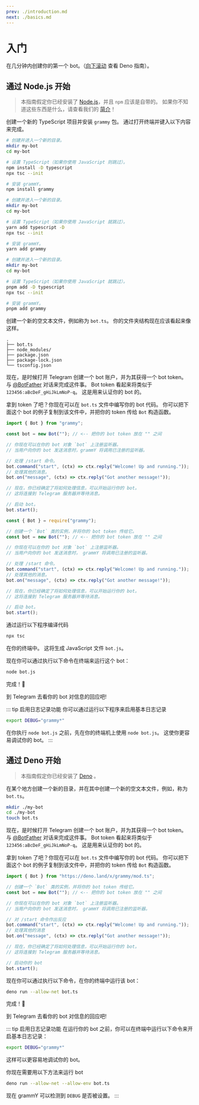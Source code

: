 ```yaml
---
prev: ./introduction.md
next: ./basics.md
---
```


# 入门

在几分钟内创建你的第一个 bot。（[向下滚动](#通过-deno-开始) 查看 Deno 指南）。

## 通过 Node.js 开始

> 本指南假定你已经安装了 [Node.js](https://nodejs.org)，并且 `npm` 应该是自带的。
> 如果你不知道这些东西是什么，请查看我们的 [简介](./introduction.md)！

创建一个新的 TypeScript 项目并安装 `grammy` 包。
通过打开终端并键入以下内容来完成。

<CodeGroup>
 <CodeGroupItem title="NPM" active>

```sh
# 创建并进入一个新的目录。
mkdir my-bot
cd my-bot

# 设置 TypeScript（如果你使用 JavaScript 则跳过）。
npm install -D typescript
npx tsc --init

# 安装 grammY。
npm install grammy
```

</CodeGroupItem>
 <CodeGroupItem title="Yarn">

```sh
# 创建并进入一个新的目录。
mkdir my-bot
cd my-bot

# 设置 TypeScript（如果你使用 JavaScript 就跳过）。
yarn add typescript -D
npx tsc --init

# 安装 grammY。
yarn add grammy
```

</CodeGroupItem>
<CodeGroupItem title="pnpm">

```sh
# 创建并进入一个新的目录。
mkdir my-bot
cd my-bot

# 设置 TypeScript（如果你使用 JavaScript 就跳过）。
pnpm add -D typescript
npx tsc --init

# 安装 grammY。
pnpm add grammy
```

</CodeGroupItem>
</CodeGroup>

创建一个新的空文本文件，例如称为 `bot.ts`。
你的文件夹结构现在应该看起来像这样。

```asciiart:no-line-numbers
.
├── bot.ts
├── node_modules/
├── package.json
├── package-lock.json
└── tsconfig.json
```

现在，是时候打开 Telegram 创建一个 bot 账户，并为其获得一个 bot token。
与 [@BotFather](https://t.me/BotFather) 对话来完成这件事。
Bot token 看起来将类似于 `123456:aBcDeF_gHiJkLmNoP-q`。
这是用来认证你的 bot 的。

拿到 token 了吧？你现在可以在 `bot.ts` 文件中编写你的 bot 代码。
你可以把下面这个 bot 的例子复制到该文件中，并把你的 token 传给 `Bot` 构造函数。

<CodeGroup>
 <CodeGroupItem title="TypeScript" active>

```ts
import { Bot } from "grammy";

const bot = new Bot(""); // <-- 把你的 bot token 放在 "" 之间

// 你现在可以在你的 bot 对象 `bot` 上注册监听器。
// 当用户向你的 bot 发送消息时，grammY 将调用已注册的监听器。

// 处理 /start 命令。
bot.command("start", (ctx) => ctx.reply("Welcome! Up and running."));
// 处理其他的消息。
bot.on("message", (ctx) => ctx.reply("Got another message!"));

// 现在，你已经确定了将如何处理信息，可以开始运行你的 bot。
// 这将连接到 Telegram 服务器并等待消息。

// 启动 bot。
bot.start();
```

</CodeGroupItem>
 <CodeGroupItem title="JavaScript">

```js
const { Bot } = require("grammy");

// 创建一个 `Bot` 类的实例，并将你的 bot token 传给它。
const bot = new Bot(""); // <-- 把你的 bot token 放在 "" 之间

// 你现在可以在你的 bot 对象 `bot` 上注册监听器。
// 当用户向你的 bot 发送消息时， grammY 将调用已注册的监听器。

// 处理 /start 命令。
bot.command("start", (ctx) => ctx.reply("Welcome! Up and running."));
// 处理其他的消息。
bot.on("message", (ctx) => ctx.reply("Got another message!"));

// 现在，你已经确定了将如何处理信息，可以开始运行你的 bot。
// 这将连接到 Telegram 服务器并等待消息。

// 启动 bot。
bot.start();
```

</CodeGroupItem>
</CodeGroup>

通过运行以下程序编译代码

```sh
npx tsc
```

在你的终端中。
这将生成 JavaScript 文件 `bot.js`。

现在你可以通过执行以下命令在终端来运行这个 bot：

```sh
node bot.js
```

完成！:tada:

到 Telegram 去看你的 bot 对信息的回应吧!

::: tip 启用日志记录功能
你可以通过运行以下程序来启用基本日志记录

```sh
export DEBUG="grammy*"
```

在你执行 `node bot.js` 之前，先在你的终端机上使用 `node bot.js`。
这使你更容易调试你的 bot。
:::

## 通过 Deno 开始

> 本指南假定你已经安装了 [Deno](https://deno.com/runtime) 。

在某个地方创建一个新的目录，并在其中创建一个新的空文本文件，例如，称为 `bot.ts`。

```sh
mkdir ./my-bot
cd ./my-bot
touch bot.ts
```

现在，是时候打开 Telegram 创建一个 bot 账户，并为其获得一个 bot token。
与 [@BotFather](https://t.me/BotFather) 对话来完成这件事。
Bot token 看起来将类似于 `123456:aBcDeF_gHiJkLmNoP-q`。
这是用来认证你的 bot 的。

拿到 token 了吧？你现在可以在 `bot.ts` 文件中编写你的 bot 代码。
你可以把下面这个 bot 的例子复制到该文件中，并把你的 token 传给 `Bot` 构造函数。

```ts
import { Bot } from "https://deno.land/x/grammy/mod.ts";

// 创建一个 `Bot` 类的实例，并将你的 bot token 传给它。
const bot = new Bot(""); // <-- 把你的 bot token 放在 "" 之间

// 你现在可以在你的 bot 对象 `bot` 上注册监听器。
// 当用户向你的 bot 发送消息时， grammY 将调用已注册的监听器。

// 对 /start 命令作出反应
bot.command("start", (ctx) => ctx.reply("Welcome! Up and running."));
// 处理其他的消息
bot.on("message", (ctx) => ctx.reply("Got another message!"));

// 现在，你已经确定了将如何处理信息，可以开始运行你的 bot。
// 这将连接到 Telegram 服务器并等待消息。

// 启动你的 bot
bot.start();
```

现在你可以通过执行以下命令，在你的终端中运行该 bot：

```sh
deno run --allow-net bot.ts
```

完成！:tada:

到 Telegram 去看你的 bot 对信息的回应吧!

::: tip 启用日志记录功能
在运行你的 bot 之前，你可以在终端中运行以下命令来开启基本日志记录：

```sh
export DEBUG="grammy*"
```

这样可以更容易地调试你的 bot。

你现在需要用以下方法来运行 bot

```sh
deno run --allow-net --allow-env bot.ts
```

现在 grammY 可以检测到 `DEBUG` 是否被设置。
:::
